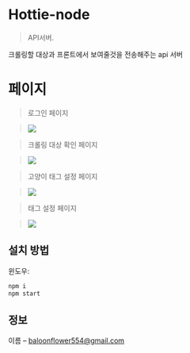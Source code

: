 # Hottie-node

> API서버.

크롤링할 대상과 프론트에서 보여줄것을 전송해주는 api 서버

# 페이지

> 로그인 페이지

> ![](https://lovethereum-local.s3.ap-northeast-2.amazonaws.com/api-login.png)

> 크롤링 대상 확인 페이지

> ![](https://lovethereum-local.s3.ap-northeast-2.amazonaws.com/api-task.png)

> 고양이 태그 설정 페이지

> ![](https://lovethereum-local.s3.ap-northeast-2.amazonaws.com/api-girl.png)

> 태그 설정 페이지

> ![](https://lovethereum-local.s3.ap-northeast-2.amazonaws.com/api-task.png)

## 설치 방법

윈도우:

```sh
npm i
npm start
```

## 정보

이름 – baloonflower554@gmail.com

<!-- Markdown link & img dfn's -->

[npm-image]: https://img.shields.io/npm/v/datadog-metrics.svg?style=flat-square
[npm-url]: https://npmjs.org/package/datadog-metrics
[npm-downloads]: https://img.shields.io/npm/dm/datadog-metrics.svg?style=flat-square
[travis-image]: https://img.shields.io/travis/dbader/node-datadog-metrics/master.svg?style=flat-square
[travis-url]: https://travis-ci.org/dbader/node-datadog-metrics
[wiki]: https://github.com/yourname/yourproject/wiki
